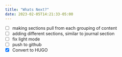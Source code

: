 ```yaml
---
title: "Whats Next?"
date: 2023-02-05T14:21:33-05:00
---
```


- [ ] making sections pull from each grouping of content
- [ ] adding different sections, similar to journal section
- [ ] fix light mode
- [ ] push to github
- [X] Convert to HUGO

